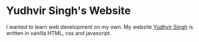 # Yudhvir Singh's Website

I wanted to learn web development on my own. My website [Yudhvir Singh](https://yudhvirsinghr.github.io/)
is written in vanilla HTML, css and javascript.
